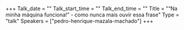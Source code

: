 +++
Talk_date = ""
Talk_start_time = ""
Talk_end_time = ""
Title = "“Na minha máquina funciona!” - como nunca mais ouvir essa frase"
Type = "talk"
Speakers = ["pedro-henrique-mazala-machado"]
+++


